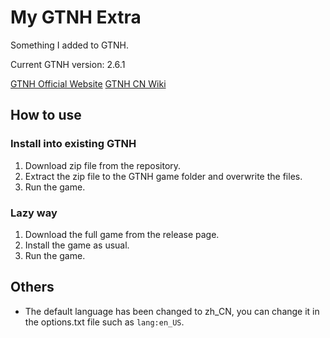# My GTNH Extra

Something I added to GTNH.

Current GTNH version: 2.6.1

[GTNH Official Website](https://www.gtnewhorizons.com/)
[GTNH CN Wiki](https://gtnh.huijiwiki.com/)

## How to use

### Install into existing GTNH

1. Download zip file from the repository.
2. Extract the zip file to the GTNH game folder and overwrite the files.
3. Run the game.

### Lazy way

1. Download the full game from the release page.
2. Install the game as usual.
3. Run the game.

## Others

- The default language has been changed to zh_CN, you can change it in the options.txt file such as `lang:en_US`.